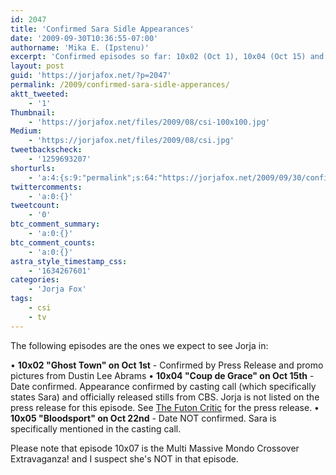 ```yaml
---
id: 2047
title: 'Confirmed Sara Sidle Appearances'
date: '2009-09-30T10:36:55-07:00'
authorname: 'Mika E. (Ipstenu)'
excerpt: 'Confirmed episodes so far: 10x02 (Oct 1), 10x04 (Oct 15) and 10x05 (Oct 22? - date NOT confirmed).'
layout: post
guid: 'https://jorjafox.net/?p=2047'
permalink: /2009/confirmed-sara-sidle-apperances/
aktt_tweeted:
    - '1'
Thumbnail:
    - 'https://jorjafox.net/files/2009/08/csi-100x100.jpg'
Medium:
    - 'https://jorjafox.net/files/2009/08/csi.jpg'
tweetbackscheck:
    - '1259693207'
shorturls:
    - 'a:4:{s:9:"permalink";s:64:"https://jorjafox.net/2009/09/30/confirmed-sara-sidle-apperances/";s:7:"tinyurl";s:26:"http://tinyurl.com/yenx7sj";s:4:"isgd";s:18:"http://is.gd/534WX";s:5:"bitly";s:20:"http://bit.ly/183kbC";}'
twittercomments:
    - 'a:0:{}'
tweetcount:
    - '0'
btc_comment_summary:
    - 'a:0:{}'
btc_comment_counts:
    - 'a:0:{}'
astra_style_timestamp_css:
    - '1634267601'
categories:
    - 'Jorja Fox'
tags:
    - csi
    - tv
---
```


The following episodes are the ones we expect to see Jorja in:

&bull; **10x02 "Ghost Town" on Oct 1st** - Confirmed by Press Release and promo  pictures from Dustin Lee Abrams
&bull; **10x04 "Coup de Grace" on Oct 15th** - Date confirmed. Appearance  confirmed by casting call (which specifically states Sara) and  officially released stills from CBS. Jorja is not listed on the press  release for this episode.  See  <a href="http://www.thefutoncritic.com/listings.aspx?id=20090928cbs03">The Futon Critic</a> for the press release.
&bull; **10x05 "Bloodsport" on Oct 22nd** - Date NOT confirmed. Sara is  specifically mentioned in the casting call.

Please note that episode 10x07 is the Multi Massive Mondo Crossover Extravaganza! and I suspect she's NOT in that episode.


